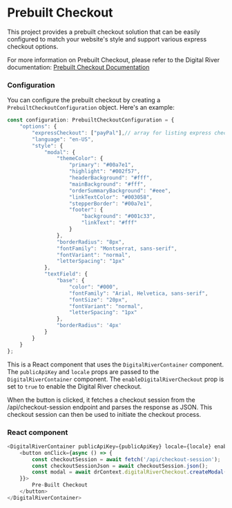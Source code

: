 # Prebuilt Checkout

This project provides a prebuilt checkout solution that can be easily configured to match your website's style and support various express checkout options.

For more information on Prebuilt Checkout, please refer to the Digital River documentation:
[Prebuilt Checkout Documentation](https://docs.digitalriver.com/digital-river-api/integration-options/low-code-checkouts/drop-in-checkout)

### Configuration

You can configure the prebuilt checkout by creating a `PrebuiltCheckoutConfiguration` object. Here's an example:


```javascript
const configuration: PrebuiltCheckoutConfiguration = {
    "options": {
        "expressCheckout": ["payPal"],// array for listing express checkout. Values: "applePay","payPal","googlePay"
        "language": "en-US",
        "style": {
            "modal": {
                "themeColor": {
                    "primary": "#00a7e1",
                    "highlight": "#002f57",
                    "headerBackground": "#fff",
                    "mainBackground": "#fff",
                    "orderSummaryBackground": "#eee",
                    "linkTextColor": "#003058",
                    "stepperBorder": "#00a7e1",
                    "footer": {
                        "background": "#001c33",
                        "linkText": "#fff"
                    }
                },
                "borderRadius": "8px",
                "fontFamily": "Montserrat, sans-serif",
                "fontVariant": "normal",
                "letterSpacing": "1px"
            },
            "textField": {
                "base": {
                    "color": "#000",
                    "fontFamily": "Arial, Helvetica, sans-serif",
                    "fontSize": "20px",
                    "fontVariant": "normal",
                    "letterSpacing": "1px"
                },
                "borderRadius": '4px'
            }
        }
    }
};
```

This is a React component that uses the `DigitalRiverContainer` component. The `publicApiKey` and `locale` props are passed to the `DigitalRiverContainer` component. The `enableDigitalRiverCheckout` prop is set to `true` to enable the Digital River checkout.

When the button is clicked, it fetches a checkout session from the /api/checkout-session endpoint and parses the response as JSON. This checkout session can then be used to initiate the checkout process.

### React component
```javascript
<DigitalRiverContainer publicApiKey={publicApiKey} locale={locale} enableDigitalRiverCheckout={true}>
    <button onClick={async () => {
        const checkoutSession = await fetch('/api/checkout-session');
        const checkoutSessionJson = await checkoutSession.json();
        const modal = await drContext.digitalRiverCheckout.createModal(checkoutSessionJson.id, configuration);
    }}>
        Pre-Built Checkout
    </button>
</DigitalRiverContainer>
```